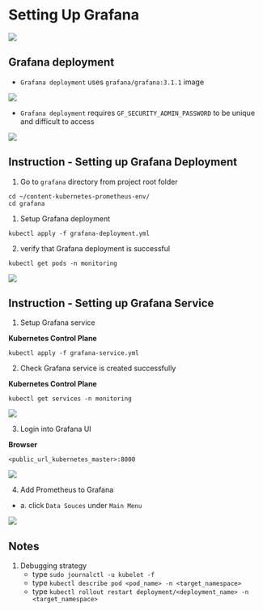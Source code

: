 # Setting Up Grafana

<img src="https://user-images.githubusercontent.com/6856382/222930465-2e7e1d13-c5af-4aa7-9733-970ebd0000c3.png">

## Grafana deployment
- `Grafana deployment` uses `grafana/grafana:3.1.1` image

<img src="https://user-images.githubusercontent.com/6856382/222930501-999f0a85-db7c-4188-a806-3b29a00b780a.png">

- `Grafana deployment` requires `GF_SECURITY_ADMIN_PASSWORD` to be unique and difficult to access

<img src="https://user-images.githubusercontent.com/6856382/222930553-44991240-18b8-46f5-ab9e-b1e58fe31de2.png">


## Instruction - Setting up Grafana Deployment

1. Go to `grafana` directory from project root folder

```
cd ~/content-kubernetes-prometheus-env/
cd grafana
```

1. Setup Grafana deployment

```
kubectl apply -f grafana-deployment.yml
```

2. verify that Grafana deployment is successful

```
kubectl get pods -n monitoring
```

<img src="https://user-images.githubusercontent.com/6856382/222930995-388a95c2-f359-4cc9-aea6-ba48694be106.png">


## Instruction - Setting up Grafana Service

1. Setup Grafana service

**Kubernetes Control Plane**
```
kubectl apply -f grafana-service.yml
```

2. Check Grafana service is created successfully

**Kubernetes Control Plane**
```
kubectl get services -n monitoring
```

<img src="https://user-images.githubusercontent.com/6856382/222934939-964d7963-c50f-493e-8a55-45f754f04945.png">

3. Login into Grafana UI

**Browser**
```
<public_url_kubernetes_master>:8000
```

<img src="https://user-images.githubusercontent.com/6856382/222937175-498eda3e-7b85-4ece-9662-fd0a899d3839.png">

4. Add Prometheus to Grafana 
- a. click `Data Souces` under `Main Menu`

<img src="https://user-images.githubusercontent.com/6856382/222937285-5b8e0340-1993-4687-a1a5-de35325648c3.png">

## Notes
1. Debugging strategy
    - type `sudo journalctl -u kubelet -f`
    - type `kubectl describe pod <pod_name> -n <target_namespace>`
    - type `kubectl rollout restart deployment/<deployment_name> -n <target_namespace>`


